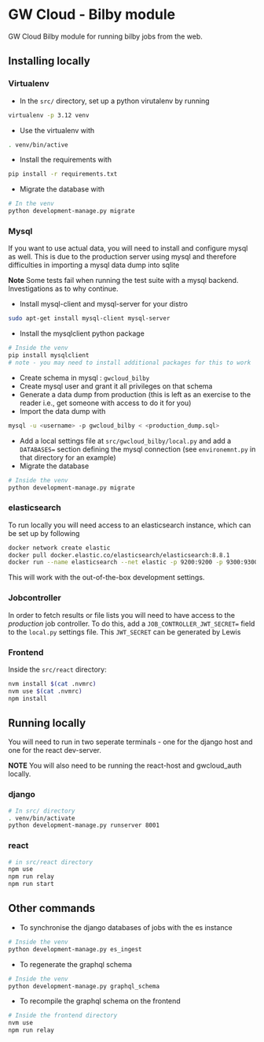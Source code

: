 # GW Cloud - Bilby module

GW Cloud Bilby module for running bilby jobs from the web.

## Installing locally

### Virtualenv

- In the `src/` directory, set up a python virutalenv by running

```bash
virtualenv -p 3.12 venv
```

- Use the virtualenv with

```bash
. venv/bin/active
```

- Install the requirements with

```bash
pip install -r requirements.txt
```

- Migrate the database with

```bash
# In the venv
python development-manage.py migrate
```

### Mysql

If you want to use actual data, you will need to install and configure mysql as well. This is due to the production server using mysql and therefore difficulties in importing a mysql data dump into sqlite

**Note** Some tests fail when running the test suite with a mysql backend. Investigations as to why continue.

- Install mysql-client and mysql-server for your distro

```bash
sudo apt-get install mysql-client mysql-server
```

- Install the mysqlclient python package

```bash
# Inside the venv
pip install mysqlclient
# note - you may need to install additional packages for this to work
```

- Create schema in mysql : `gwcloud_bilby`
- Create mysql user and grant it all privileges on that schema
- Generate a data dump from production (this is left as an exercise to the reader i.e., get someone with access to do it for you)
- Import the data dump with

```bash
mysql -u <username> -p gwcloud_bilby < <production_dump.sql>
```

- Add a local settings file at `src/gwcloud_bilby/local.py` and add a `DATABASES=` section defining the mysql connection (see `environemnt.py` in that directory for an example)
- Migrate the database

```bash
# Inside the venv
python development-manage.py migrate
```
### elasticsearch

To run locally you will need access to an elasticsearch instance, which can be set up by following

```bash
docker network create elastic
docker pull docker.elastic.co/elasticsearch/elasticsearch:8.8.1
docker run --name elasticsearch --net elastic -p 9200:9200 -p 9300:9300 -e "discovery.type=single-node" -e "xpack.security.enabled=false" -t docker.elastic.co/elasticsearch/elasticsearch:8.8.1
```

This will work with the out-of-the-box development settings.


### Jobcontroller 

In order to fetch results or file lists you will need to have access to the *production* job controller. To do this, add a `JOB_CONTROLLER_JWT_SECRET=` field to the `local.py` settings file. This `JWT_SECRET` can be generated by Lewis

### Frontend

Inside the `src/react` directory:

```bash
nvm install $(cat .nvmrc)
nvm use $(cat .nvmrc)
npm install
```


## Running locally

You will need to run in two seperate terminals - one for the django host and one for the react dev-server.

**NOTE** You will also need to be running the react-host and gwcloud_auth locally.

### django

```bash
# In src/ directory
. venv/bin/activate
python development-manage.py runserver 8001
```

### react

```bash
# in src/react directory
npm use
npm run relay
npm run start
```
## Other commands

- To synchronise the django databases of jobs with the es instance

```bash
# Inside the venv
python development-manage.py es_ingest
```
- To regenerate the graphql schema

```bash
# Inside the venv
python development-manage.py graphql_schema
```

- To recompile the graphql schema on the frontend

```bash
# Inside the frontend directory
nvm use
npm run relay

```
